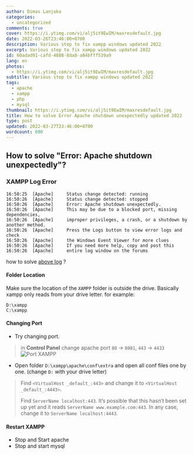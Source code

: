 ```yaml
---
author: Dimas Lanjaka
categories:
  - uncategorized
comments: true
cover: https://i.ytimg.com/vi/alj5it9EwIM/maxresdefault.jpg
date: 2022-03-26T23:46:00+0700
description: Various step to fix xampp windows updated 2022
excerpt: Various step to fix xampp windows updated 2022
id: 60adad91-cafd-4888-8da8-a84bfff539a9
lang: en
photos:
  - https://i.ytimg.com/vi/alj5it9EwIM/maxresdefault.jpg
subtitle: Various step to fix xampp windows updated 2022
tags:
  - apache
  - xampp
  - php
  - mysql
thumbnail: https://i.ytimg.com/vi/alj5it9EwIM/maxresdefault.jpg
title: How to solve Error Apache shutdown unexpectedly updated 2022
type: post
updated: 2022-03-27T23:46:00+0700
wordcount: 690
---
```


## How to solve "Error: Apache shutdown unexpectedly"?
### XAMPP Log Error
```log
16:50:25  [Apache]     Status change detected: running
16:50:26  [Apache]     Status change detected: stopped
16:50:26  [Apache]     Error: Apache shutdown unexpectedly.
16:50:26  [Apache]     This may be due to a blocked port, missing dependencies,
16:50:26  [Apache]     improper privileges, a crash, or a shutdown by another method.
16:50:26  [Apache]     Press the Logs button to view error logs and check
16:50:26  [Apache]     the Windows Event Viewer for more clues
16:50:26  [Apache]     If you need more help, copy and post this
16:50:26  [Apache]     entire log window on the forums
```
how to solve [above log](#xampp-log-error) ?

#### Folder Location
Make sure the location of the `XAMPP` folder is outside the drive. Basically xampp only reads from your drive letter. for example:
```text
D:\xampp
C:\xampp
```

#### Changing Port
- Try changing port.
> in **Control Panel** change apache port `80` -> `8081`, `443` -> `4433`
![Port XAMPP](https://i.stack.imgur.com/McjHN.png)
- Open folder `D:\xampp\apache\conf\extra` and open all conf files one by one. (change `D:` with your drive letter)
> Find `<VirtualHost _default_:443>` and change it to `<VirtualHost _default_:4443>`.
>
> Find `ServerName localhost:443`. It’s possible that this hasn’t been set up yet and it reads `ServerName www.example.com:443`. In any case, change it to `ServerName localhost:4443`.

#### Restart XAMPP
- Stop and Start apache
- Stop and start mysql
